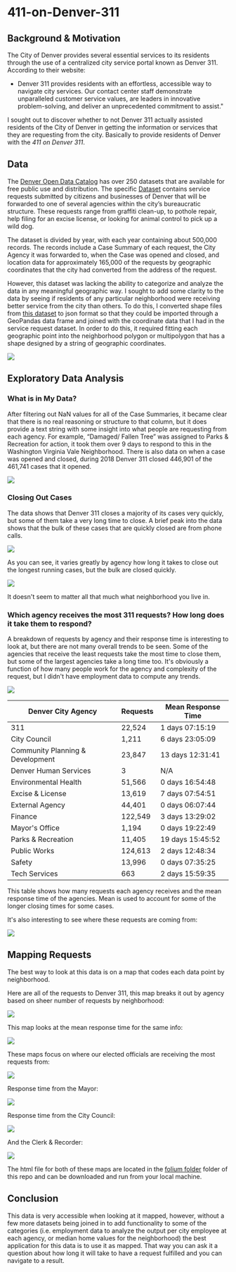 # 411-on-Denver-311

## Background & Motivation
The City of Denver provides several essential services to its residents through the use of a centralized city service portal known as Denver 311. According to their website:
 - Denver 311 provides residents with an effortless, accessible way to navigate city services. Our contact center staff demonstrate unparalleled customer service values, are leaders in innovative problem-solving, and deliver an unprecedented commitment to assist."

I sought out to discover whether to not Denver 311 actually assisted residents of the City of Denver in getting the information or services that they are requesting from the city. Basically to provide residents of Denver with the *411 on Denver 311*. 


## Data
The [Denver Open Data Catalog](https://www.denvergov.org/opendata/) has over 250 datasets that are available for free public use and distribution. The specific [Dataset](https://www.denvergov.org/opendata/dataset/city-and-county-of-denver-311-service-requests-2007-to-current) contains service requests submitted by citizens and businesses of Denver that will be forwarded to one of several agencies within the city’s bureaucratic structure. These requests range from graffiti clean-up, to pothole repair, help filing for an excise license, or looking for animal control to pick up a wild dog.  

The dataset is divided by year, with each year containing about 500,000 records. The records include a Case Summary of each request, the City Agency it was forwarded to, when the Case was opened and closed, and location data for approximately 165,000 of the requests by geographic coordinates that the city had converted from the address of the request.

However, this dataset was lacking the ability to categorize and analyze the data in any meaningful geographic way. I sought to add some clarity to the data by seeing if residents of any particular neighborhood were receiving better service from the city than others. To do this, I converted shape files from [this dataset](https://www.denvergov.org/opendata/dataset/city-and-county-of-denver-statistical-neighborhoods) to json format so that they could be imported through a GeoPandas data frame and joined with the coordinate data that I had in the service request dataset. In order to do this, it required fitting each geographic point into the neighborhood polygon or multipolygon that has a shape designed by a string of geographic coordinates. 

![](images/all_requests.gif)


## Exploratory Data Analysis

### What is in My Data? 
After filtering out NaN values for all of the Case Summaries, it became clear that there is no real reasoning or structure to that column, but it does provide a text string with some insight into what people are requesting from each agency. For example, “Damaged/ Fallen Tree” was assigned to Parks & Recreation for action, it took them over 9 days to respond to this in the Washington Virginia Vale Neighborhood. There is also data on when a case was opened and closed, during 2018 Denver 311 closed 446,901 of the 461,741 cases that it opened.

![](images/cases_opened_v._closedtimeplot.png)

### Closing Out Cases
The data shows that Denver 311 closes a majority of its cases very quickly, but some of them take a very long time to close. A brief peak into the data shows that the bulk of these cases that are quickly closed are from phone calls. 

![](images/response_time_in_days_violin_plot.png)

As you can see, it varies greatly by agency how long it takes to close out the longest running cases, but the bulk are closed quickly.

![](images/311_response_time_in_days_violin_plot.png)

It doesn't seem to matter all that much what neighborhood you live in. 

### Which agency receives the most 311 requests? How long does it take them to respond?
A breakdown of requests by agency and their response time is interesting to look at, but there are not many overall trends to be seen. Some of the agencies that receive the least requests take the most time to close them, but some of the largest agencies take a long time too. It's obviously a function of how many people work for the agency and complexity of the request, but I didn't have employment data to compute any trends. 

![](images/311_requests_by_agency_side_hist.png)

| Denver City Agency                 |     Requests     | Mean Response Time |
|------------------------------------|------------------|--------------------|
| 311                                |  22,524          |   1 days 07:15:19  |
| City Council                       |   1,211          |   6 days 23:05:09  |
| Community Planning & Development   |  23,847          |  13 days 12:31:41  |
| Denver Human Services              |       3          |          N/A       |
| Environmental Health               |  51,566          |   0 days 16:54:48  |
| Excise & License                   |  13,619          |   7 days 07:54:51  |
| External Agency                    |  44,401          |   0 days 06:07:44  |
| Finance                            | 122,549          |   3 days 13:29:02  |
| Mayor's Office                     |   1,194          |   0 days 19:22:49  |
| Parks & Recreation                 |  11,405          |  19 days 15:45:52  |
| Public Works                       | 124,613          |   2 days 12:48:34  |
| Safety                             |  13,996          |   0 days 07:35:25  |
| Tech Services                      |     663          |   2 days 15:59:35  |


This table shows how many requests each agency receives and the mean response time of the agencies. Mean is used to account for some of the longer closing times for some cases.

It's also interesting to see where these requests are coming from:

![](images/311_requests_by_neighborhood_side_hist.png)

## Mapping Requests
The best way to look at this data is on a map that codes each data point by neighborhood. 

Here are all of the requests to Denver 311, this map breaks it out by agency based on sheer number of requests by neighborhood:

![](images/all_requests.gif)

This map looks at the mean response time for the same info:

![](images/means_with_nbhd.gif)

These maps focus on where our elected officials are receiving the most requests from:

![](images/requests_to_elected.gif)

Response time from the Mayor:

![](images/mayor_means.gif)

Response time from the City Council:

![](images/city_council_means.gif)

And the Clerk & Recorder:

![](images/clerk_means.gif)

The html file for both of these maps are located in the [folium folder](https://github.com/jpmiller10/411-on-Denver-311/tree/master/folium) folder of this repo and can be downloaded and run from your local machine.

## Conclusion
This data is very accessible when looking at it mapped, however, without a few more datasets being joined in to add functionality to some of the categories (i.e. employment data to analyze the output per city employee at each agency, or median home values for the neighborhood) the best application for this data is to use it as mapped. That way you can ask it a question about how long it will take to have a request fulfilled and you can navigate to a result. 
